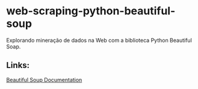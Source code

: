 # web-scraping-python-beautiful-soup
Explorando mineração de dados na Web com a biblioteca Python Beautiful Soap.

## Links:
[Beautiful Soup Documentation](https://www.crummy.com/software/BeautifulSoup/bs4/doc/)

